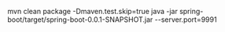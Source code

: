 mvn clean package -Dmaven.test.skip=true
java -jar spring-boot/target/spring-boot-0.0.1-SNAPSHOT.jar --server.port=9991
